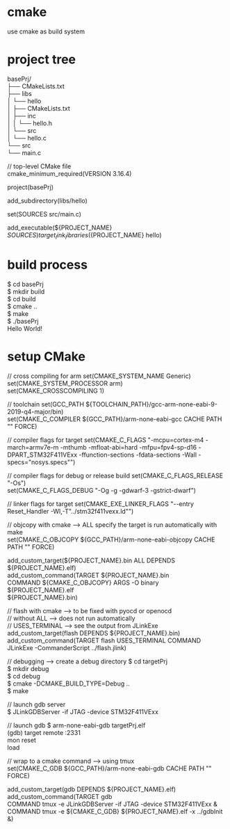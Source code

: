 # cmake
use cmake as build system

# project tree
basePrj/  
├── CMakeLists.txt  
├── libs  
│   └── hello  
│       ├── CMakeLists.txt  
│       ├── inc  
│       │   └── hello.h  
│       └── src  
│           └── hello.c  
└── src  
    └── main.c  

// top-level CMake file  
cmake_minimum_required(VERSION 3.16.4)  

project(basePrj)  

add_subdirectory(libs/hello)  

set(SOURCES src/main.c)  

add_executable(${PROJECT_NAME} ${SOURCES})  
target_link_libraries(${PROJECT_NAME} hello)  

# build process
$ cd basePrj  
$ mkdir build  
$ cd build  
$ cmake ..  
$ make  
$ ./basePrj  
Hello World!  

# setup CMake
// cross compiling for arm
set(CMAKE_SYSTEM_NAME Generic)  
set(CMAKE_SYSTEM_PROCESSOR arm)  
set(CMAKE_CROSSCOMPILING 1)  

// toolchain
set(GCC_PATH ${TOOLCHAIN_PATH}/gcc-arm-none-eabi-9-2019-q4-major/bin)  
set(CMAKE_C_COMPILER ${GCC_PATH}/arm-none-eabi-gcc CACHE PATH "" FORCE)  

// compiler flags for target
set(CMAKE_C_FLAGS "-mcpu=cortex-m4 -march=armv7e-m -mthumb -mfloat-abi=hard
-mfpu=fpv4-sp-d16 -DPART_STM32F411VExx -ffunction-sections -fdata-sections
-Wall -specs=\"nosys.specs\"")  

// compiler flags for debug or release build
set(CMAKE_C_FLAGS_RELEASE "-Os")  
set(CMAKE_C_FLAGS_DEBUG "-Og -g -gdwarf-3 -gstrict-dwarf")  

// linker flags for target
set(CMAKE_EXE_LINKER_FLAGS "--entry Reset_Handler -Wl,-T\"../stm32f411vexx.ld\"")  

// objcopy with cmake  --> ALL specify the target is run automatically with make  
set(CMAKE_C_OBJCOPY ${GCC_PATH}/arm-none-eabi-objcopy CACHE PATH "" FORCE)  

add_custom_target(${PROJECT_NAME}.bin ALL DEPENDS ${PROJECT_NAME}.elf)  
add_custom_command(TARGET ${PROJECT_NAME}.bin  
    COMMAND ${CMAKE_C_OBJCOPY} ARGS -O binary ${PROJECT_NAME}.elf  
    ${PROJECT_NAME}.bin)  

// flash with cmake  --> to be fixed with pyocd or openocd  
// without ALL  --> does not run automatically  
// USES_TERMINAL  --> see the output from JLinkExe
add_custom_target(flash DEPENDS ${PROJECT_NAME}.bin)
add_custom_command(TARGET flash
    USES_TERMINAL
    COMMAND JLinkExe -CommanderScript ../flash.jlink)

// debugging  --> create a debug directory
$ cd targetPrj  
$ mkdir debug  
$ cd debug  
$ cmake -DCMAKE_BUILD_TYPE=Debug ..  
$ make  

// launch gdb server  
$ JLinkGDBServer -if JTAG -device STM32F411VExx

// launch gdb
$ arm-none-eabi-gdb targetPrj.elf  
(gdb) target remote :2331  
mon reset  
load  

// wrap to a cmake command  --> using tmux  
set(CMAKE_C_GDB ${GCC_PATH}/arm-none-eabi-gdb CACHE PATH "" FORCE)  

add_custom_target(gdb DEPENDS ${PROJECT_NAME}.elf)  
add_custom_command(TARGET gdb  
    COMMAND tmux -e JLinkGDBServer -if JTAG -device STM32F411VExx &  
    COMMAND tmux -e ${CMAKE_C_GDB} ${PROJECT_NAME}.elf -x ../gdbInit &)  

